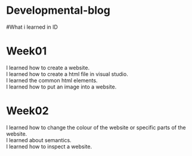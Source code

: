 # Developmental-blog
#What i learned in ID

# Week01
I learned how to create a website.<br>
I learned how to create a html file in visual studio.<br>
I learned the common html elements.<br>
I learned how to put an image into a website.<br>

# Week02
I learned how to change the colour of the website or specific parts of the website. <br>
I learned about semantics. <br>
I learned how to inspect a website. <br>
